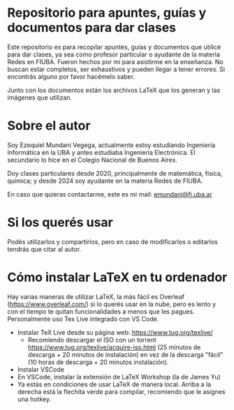 # Repositorio para apuntes, guías y documentos para dar clases

Este repositorio es para recopilar apuntes, guías y documentos que utilicé para dar clases, ya sea como profesor particular o ayudante de la materia Redes en FIUBA. Fueron hechos por mí para asistirme en la enseñanza. No buscan estar completos, ser exhaustivos y pueden llegar a tener errores. Si encontrás alguno por favor hacémelo saber.

Junto con los documentos están los archivos LaTeX que los generan y las imágenes que utilizan.

# Sobre el autor

Soy Ezequiel Mundani Vegega, actualmente estoy estudiando Ingeniería Informática en la UBA y antes estudiaba Ingeniería Electrónica. El secundario lo hice en el Colegio Nacional de Buenos Aires.

Doy clases particulares desde 2020, principalmente de matemática, física, química; y desde 2024 soy ayudante en la materia Redes de FIUBA.

En caso que quieras contactarme, este es mi mail: emundani@fi.uba.ar

# Si los querés usar

Podés utilizarlos y compartirlos, pero en caso de modificarlos o editarlos tendrás que citar al autor.

# Cómo instalar LaTeX en tu ordenador

Hay varias maneras de utilizar LaTeX, la más fácil es Overleaf (https://www.overleaf.com/) si lo querés usar en la nube, pero es lento y con el tiempo te quitan funcionalidades a menos que les pagues. Personalmente uso Tex Live integrado con VS Code.

- Instalar TeX Live desde su página web: https://www.tug.org/texlive/
    - Recomiendo descargar el ISO con un torrent https://www.tug.org/texlive/acquire-iso.html (25 minutos de descarga + 20 minutos de instalación) en vez de la descarga "fácil" (10 horas de descarga + 20 minutos instalación).
- Instalar VSCode
- En VSCode, instalar la extensión de LaTeX Workshop (la de James Yu)
- Ya estás en condiciones de usar LaTeX de manera local. Arriba a la derecha está la flechita verde para compilar, recomiendo que le asignes una hotkey.
